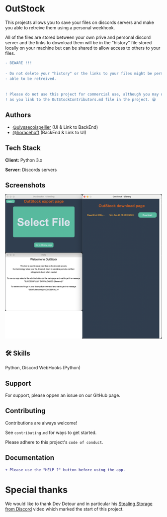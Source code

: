 
# OutStock

This projects allows you to save your files on discords servers and make you able to retreive them using a personal weekhook.

All of the files are stored between your own prive and personal discord server and the links to download them will be in the "history" file stored locally on your machine but can be shared to allow access to others to your files.

```diff
- BEWARE !!!

- Do not delete your "history" or the links to your files might be permanetly lost and wont be
- able to be retreived.


! Please do not use this project for commercial use, although you may use our code in any project of yours as long
! as you link to the OutStockContributors.md file in the project. 😀

```

## Authors

- [@ulyssecoispellier](https://github.com/ulyssecoispellier) (UI & Link to BackEnd)
- [@horacehoff](https://github.com/horacehoff) (BackEnd & Link to UI)


## Tech Stack

**Client:** Python 3.x

**Server:** Discords servers


## Screenshots

![App Screenshot](https://github.com/horacehoff/outstock/blob/2ce8db1b02ac78935d1d86e58f688470472b8e29/readmeAssets/ScreenshotOfAllThePages.png)
## 🛠 Skills
Python, Discord WebHooks (Python)


## Support

For support, please oppen an issue on our GitHub page.


## Contributing

Contributions are always welcome!

See `contributing.md` for ways to get started.

Please adhere to this project's `code of conduct`.

## Documentation

```diff
+ Please use the "HELP ?" button before using the app.
```


# Special thanks

We would like to thank Dev Detour and in particular his [Stealing Storage from Discord](https://www.youtube.com/watch?v=c_arQ-6ElYI) video which marked the start of this project.